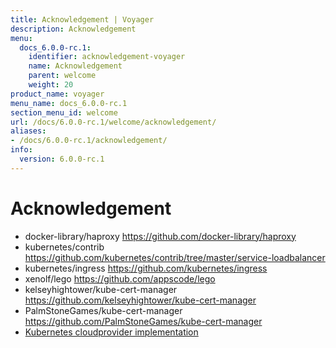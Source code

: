 ```yaml
---
title: Acknowledgement | Voyager
description: Acknowledgement
menu:
  docs_6.0.0-rc.1:
    identifier: acknowledgement-voyager
    name: Acknowledgement
    parent: welcome
    weight: 20
product_name: voyager
menu_name: docs_6.0.0-rc.1
section_menu_id: welcome
url: /docs/6.0.0-rc.1/welcome/acknowledgement/
aliases:
- /docs/6.0.0-rc.1/acknowledgement/
info:
  version: 6.0.0-rc.1
---
```


# Acknowledgement

 - docker-library/haproxy https://github.com/docker-library/haproxy
 - kubernetes/contrib https://github.com/kubernetes/contrib/tree/master/service-loadbalancer
 - kubernetes/ingress https://github.com/kubernetes/ingress
 - xenolf/lego https://github.com/appscode/lego
 - kelseyhightower/kube-cert-manager https://github.com/kelseyhightower/kube-cert-manager
 - PalmStoneGames/kube-cert-manager https://github.com/PalmStoneGames/kube-cert-manager
 - [Kubernetes cloudprovider implementation](https://github.com/kubernetes/kubernetes/tree/master/pkg/cloudprovider)
